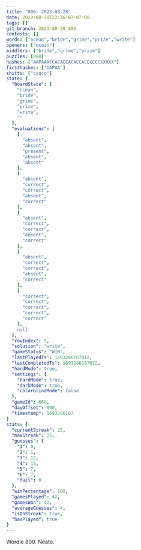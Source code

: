 ```yaml
---
title: "800: 2023-08-28"
date: 2023-08-28T22:16:07-07:00
tags: []
git_branch: 2023-08-28_800
contests: []
words: ["ocean","bride","grime","prize","write"]
openers: ["ocean"]
middlers: ["bride","grime","prize"]
puzzles: [800]
hashes: ["AAPAAACCACACCACACCACCCCCCXXXXX"]
firsthashes: ["AAPAA"]
shifts: ["cyqco"]
state: {
  "boardState": [
    "ocean",
    "bride",
    "grime",
    "prize",
    "write",
    ""
  ],
  "evaluations": [
    [
      "absent",
      "absent",
      "present",
      "absent",
      "absent"
    ],
    [
      "absent",
      "correct",
      "correct",
      "absent",
      "correct"
    ],
    [
      "absent",
      "correct",
      "correct",
      "absent",
      "correct"
    ],
    [
      "absent",
      "correct",
      "correct",
      "absent",
      "correct"
    ],
    [
      "correct",
      "correct",
      "correct",
      "correct",
      "correct"
    ],
    null
  ],
  "rowIndex": 5,
  "solution": "write",
  "gameStatus": "WIN",
  "lastPlayedTs": 1693286167012,
  "lastCompletedTs": 1693286167012,
  "hardMode": true,
  "settings": {
    "hardMode": true,
    "darkMode": true,
    "colorblindMode": false
  },
  "gameId": 668,
  "dayOffset": 800,
  "timestamp": 1693286167
}
stats: {
  "currentStreak": 25,
  "maxStreak": 25,
  "guesses": {
    "1": 0,
    "2": 1,
    "3": 12,
    "4": 15,
    "5": 7,
    "6": 7,
    "fail": 0
  },
  "winPercentage": 100,
  "gamesPlayed": 42,
  "gamesWon": 42,
  "averageGuesses": 4,
  "isOnStreak": true,
  "hasPlayed": true
}
---
```

<!-- more -->
Wordle 800. Neato. 
